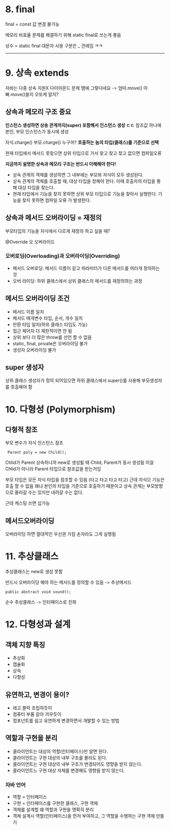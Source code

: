 # 8. final
final = const 값 변경 불가능

메모리 비효율 문제를 해결하기 위해 static final로 쓰는게 좋음

상수 = static final
대문자 사용 구분은 _ 관례임 ㅋㅋ

---

# 9. 상속 extends
자바는 다중 상속 지원X
다이아몬드 문제 땜에 그렇다네요 -> 엄마.move() 아빠.move()쓸지 오또케 알지?

## 상속과 메모리 구조 **중요**
**인스턴스 생성하면 상송 관계까지(super) 포함해서 인스턴스 생성 ㄷㄷ**
참조값 하나에 본인, 부모 인스턴스가 동시에 생성

자식.charge() 부모.charge() 누구꺼? **호출하는 놈의 타입(클래스)를 기준으로 선택**

현재 타입에서 메서드 못찾으면 상위 타입으로 가서 찾고 찾고 찾고 없으면 컴파일오류

**지금까지 설명한 상속과 메모리 구조는 반드시 이해해야 한다!**
- 상속 관계의 객체를 생성하면 그 내부에는 부모와 자식이 모두 생성된다.
- 상속 관계의 객체를 호출할 때, 대상 타입을 정해야 한다. 이때 호출자의 타입을 통해 대상 타입을 찾는다.
- 현재 타입에서 기능을 찾지 못하면 상위 부모 타입으로 기능을 찾아서 실행한다. 기능을 찾지 못하면 컴파일 오류
가 발생한다.

## 상속과 메서드 오버라이딩 = 재정의
부모타입의 기능을 자식에서 다르게 재정의 하고 싶을 때?

@Override 오 오버라이드

### 오버로딩(Overloading)과 오버라이딩(Overriding)
- 메서드 오버로딩: 메서드 이름이 같고 파라미터가 다른 메서드를 여러개 정의하는 것
- 오버 라이딩: 하위 클래스에서 상위 클래스의 메서드를 재정의하는 과정

## 메서드 오버라이딩 조건
- 메서드 이름 일치
- 메서드 매개변수 타입, 순서, 개수 일치
- 반환 타입 일치(하위 클래스 타입도 가능)
- 접근 제어자 더 제한적이면 안 됨
- 상위 보다 더 많은 throw를 선언 할 수 없음
- static, final, private은 오버라이딩 불가
- 생성자 오버라이딩 불가

## super 생성자
상위 클래스 생성자가 정의 되어있으면
하위 클래스에서 super()를 사용해 부모생성자를 호출해야 함


# 10. 다형성 (Polymorphism)
## 다형적 참조
부모 변수가 자식 인스턴스 참조
~~~
 Parent poly = new Child();
~~~
Chlid가 Parent 상속하니까 new로 생성될 때 Child, Parent가 동시 생성됨
이걸 Chlid가 아니라 Parent 타입으로 참조값을 받는거임

부모 타입은 모든 자식 타입을 참조할 수 있음 (타고 타고 타고 타고)
근데 자식으 기능은 호출 할 수 없음 왜냐 본인의 타입을 기준으로 호출하기 때문이고 상속 관계는 부모방향으로 올라갈 수는 있지만 내려갈 수는 없다.

근데 캐스팅 쓰면 삽가능

## 메서드오버라이딩
오버라이딩 하면 절대적인 우선권 가짐 손자라도 그게 실행됨

# 11. 추상클래스
추상클래스는 new로 생성 못함

반드시 오버라이딩 해야 하는 메서드를 정의할 수 있음 -> 추상메서드
~~~
public abstract void sound();
~~~
순수 추상클래스 -> 인터페이스로 진화

# 12. 다형성과 설계
## 객체 지향 특징
- 추상화
- 캡슐화
- 상속
- 다형성

## 유연하고, 변경이 용이?
- 레고 블럭 조립하듯이
- 컴퓨터 부품 갈아 끼우듯이
- 컴포넌트를 쉽고 유연하게 변경하면서 개발할 수 있는 방법

## 역할과 구현을 분리
- 클라이언트는 대상의 역할(인터페이스)만 알면 된다.
- 클라이언트는 구현 대상의 내부 구조를 몰라도 된다.
- 클라이언트는 구현 대상의 내부 구조가 변경되어도 영향을 받지 않는다.
- 클라이언트느 구현 대상 자체를 변경해도 영향을 받지 않는다.

### 자바 언어
- 역할 = 인터페이스
- 구현 = 인터페이스를 구현한 클래스, 구현 객체
- 객체를 설계할 떄 역할과 구현을 명확히 분리
- 객체 설계시 역할(인터페이스)을 먼저 부여하고, 그 역할을 수행하는 구현 객체 만들기